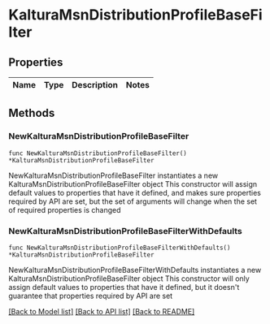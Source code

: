 # KalturaMsnDistributionProfileBaseFilter

## Properties

Name | Type | Description | Notes
------------ | ------------- | ------------- | -------------

## Methods

### NewKalturaMsnDistributionProfileBaseFilter

`func NewKalturaMsnDistributionProfileBaseFilter() *KalturaMsnDistributionProfileBaseFilter`

NewKalturaMsnDistributionProfileBaseFilter instantiates a new KalturaMsnDistributionProfileBaseFilter object
This constructor will assign default values to properties that have it defined,
and makes sure properties required by API are set, but the set of arguments
will change when the set of required properties is changed

### NewKalturaMsnDistributionProfileBaseFilterWithDefaults

`func NewKalturaMsnDistributionProfileBaseFilterWithDefaults() *KalturaMsnDistributionProfileBaseFilter`

NewKalturaMsnDistributionProfileBaseFilterWithDefaults instantiates a new KalturaMsnDistributionProfileBaseFilter object
This constructor will only assign default values to properties that have it defined,
but it doesn't guarantee that properties required by API are set


[[Back to Model list]](../README.md#documentation-for-models) [[Back to API list]](../README.md#documentation-for-api-endpoints) [[Back to README]](../README.md)


